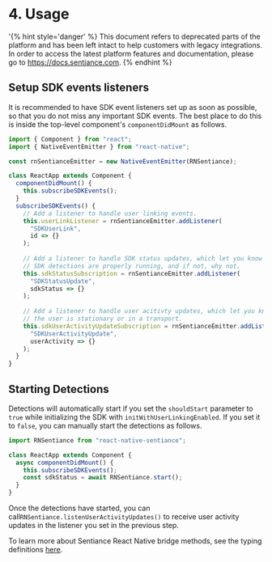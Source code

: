# 4. Usage

'{% hint style='danger' %} This document refers to deprecated parts of the platform and has been left intact to help customers with legacy integrations. In order to access the latest platform features and documentation, please go to https://docs.sentiance.com. {% endhint %}

## Setup SDK events listeners

It is recommended to have SDK event listeners set up as soon as possible, so that you do not miss any important SDK events. The best place to do this is inside the top-level component's `componentDidMount` as follows.

```javascript
import { Component } from "react";
import { NativeEventEmitter } from "react-native";

const rnSentianceEmitter = new NativeEventEmitter(RNSentiance);

class ReactApp extends Component {
  componentDidMount() {
    this.subscribeSDKEvents();
  }
  subscribeSDKEvents() {
    // Add a listener to handle user linking events.
    this.userLinkListener = rnSentianceEmitter.addListener(
      "SDKUserLink",
      id => {}
    );
    
    // Add a listener to handle SDK status updates, which let you know if 
    // SDK detections are properly running, and if not, why not.
    this.sdkStatusSubscription = rnSentianceEmitter.addListener(
      "SDKStatusUpdate",
      sdkStatus => {}
    );
    
    // Add a listener to handle user acitivty updates, which let you know if
    // the user is stationary or in a transport.
    this.sdkUserActivityUpdateSubscription = rnSentianceEmitter.addListener(
      "SDKUserActivityUpdate",
      userActivity => {}
    );
  }
}
```

## Starting Detections

Detections will automatically start if you set the `shouldStart` parameter to `true` while initializing the SDK with `initWithUserLinkingEnabled`. If you set it to `false`, you can manually start the detections as follows.

```javascript
import RNSentiance from "react-native-sentiance";

class ReactApp extends Component {
  async componentDidMount() {
    this.subscribeSDKEvents();
    const sdkStatus = await RNSentiance.start();
  }
}
```

Once the detections have started, you can call`RNSentiance.listenUserActivityUpdates()` to receive user activity updates in the listener you set in the previous step.

To learn more about Sentiance React Native bridge methods, see the typing definitions [here](https://github.com/sentiance/react-native-sentiance/blob/master/index.d.ts). 



